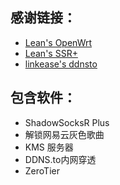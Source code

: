 ## 感谢链接：
* [Lean's OpenWrt](https://github.com/coolsnowwolf/lede) 
* [Lean's SSR+](https://github.com/fw876/helloworld) 
* [linkease's ddnsto](https://github.com/linkease/nas-packages-luci) 

## 包含软件：
* ShadowSocksR Plus
* 解锁网易云灰色歌曲
* KMS 服务器
* DDNS.to内网穿透
* ZeroTier
